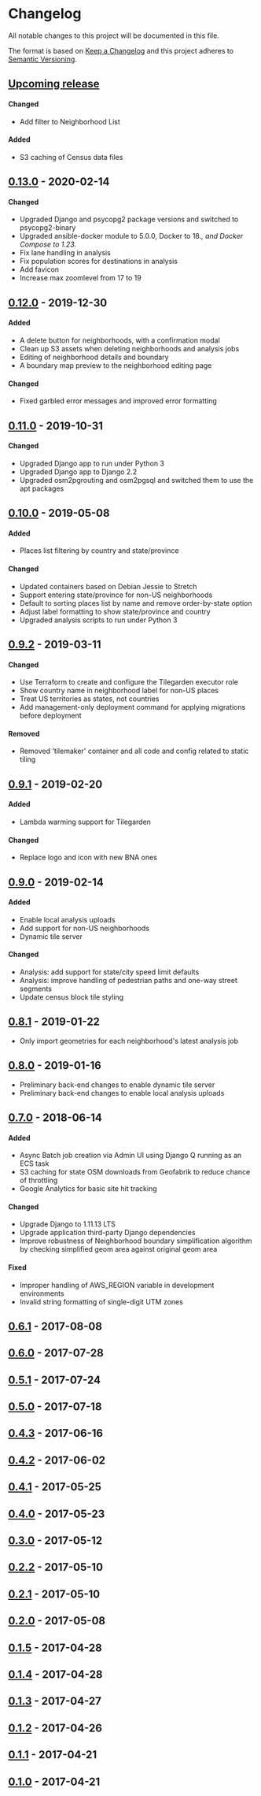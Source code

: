 <!--Note: to keep the headings readable, the version number links are defined at the bottom.-->

# Changelog

All notable changes to this project will be documented in this file.

The format is based on [Keep a Changelog](http://keepachangelog.com/en/1.0.0/)
and this project adheres to [Semantic Versioning](http://semver.org/spec/v2.0.0.html).

## [Upcoming release]

#### Changed
- Add filter to Neighborhood List

#### Added
- S3 caching of Census data files

## [0.13.0] - 2020-02-14

#### Changed
- Upgraded Django and psycopg2 package versions and switched to psycopg2-binary
- Upgraded ansible-docker module to 5.0.0, Docker to 18.*, and Docker Compose to 1.23.*
- Fix lane handling in analysis
- Fix population scores for destinations in analysis
- Add favicon
- Increase max zoomlevel from 17 to 19

## [0.12.0] - 2019-12-30

#### Added
- A delete button for neighborhoods, with a confirmation modal
- Clean up S3 assets when deleting neighborhoods and analysis jobs
- Editing of neighborhood details and boundary
- A boundary map preview to the neighborhood editing page

#### Changed
- Fixed garbled error messages and improved error formatting

## [0.11.0] - 2019-10-31

#### Changed
- Upgraded Django app to run under Python 3
- Upgraded Django app to Django 2.2
- Upgraded osm2pgrouting and osm2pgsql and switched them to use the apt packages

## [0.10.0] - 2019-05-08

#### Added
- Places list filtering by country and state/province

#### Changed
- Updated containers based on Debian Jessie to Stretch
- Support entering state/province for non-US neighborhoods
- Default to sorting places list by name and remove order-by-state option
- Adjust label formatting to show state/province and country
- Upgraded analysis scripts to run under Python 3

## [0.9.2] - 2019-03-11

#### Changed
- Use Terraform to create and configure the Tilegarden executor role
- Show country name in neighborhood label for non-US places
- Treat US territories as states, not countries
- Add management-only deployment command for applying migrations before deployment

#### Removed
- Removed 'tilemaker' container and all code and config related to static tiling

## [0.9.1] - 2019-02-20

#### Added
- Lambda warming support for Tilegarden

#### Changed
- Replace logo and icon with new BNA ones

## [0.9.0] - 2019-02-14

#### Added
- Enable local analysis uploads
- Add support for non-US neighborhoods
- Dynamic tile server

#### Changed
- Analysis: add support for state/city speed limit defaults
- Analysis: improve handling of pedestrian paths and one-way street segments
- Update census block tile styling

## [0.8.1] - 2019-01-22

- Only import geometries for each neighborhood's latest analysis job

## [0.8.0] - 2019-01-16

- Preliminary back-end changes to enable dynamic tile server
- Preliminary back-end changes to enable local analysis uploads

## [0.7.0] - 2018-06-14

#### Added
- Async Batch job creation via Admin UI using Django Q running as an ECS task
- S3 caching for state OSM downloads from Geofabrik to reduce chance of throttling
- Google Analytics for basic site hit tracking

#### Changed
- Upgrade Django to 1.11.13 LTS
- Upgrade application third-party Django dependencies
- Improve robustness of Neighborhood boundary simplification algorithm by checking simplified
  geom area against original geom area

#### Fixed
- Improper handling of AWS_REGION variable in development environments
- Invalid string formatting of single-digit UTM zones

## [0.6.1] - 2017-08-08
## [0.6.0] - 2017-07-28
## [0.5.1] - 2017-07-24
## [0.5.0] - 2017-07-18
## [0.4.3] - 2017-06-16
## [0.4.2] - 2017-06-02
## [0.4.1] - 2017-05-25
## [0.4.0] - 2017-05-23
## [0.3.0] - 2017-05-12
## [0.2.2] - 2017-05-10
## [0.2.1] - 2017-05-10
## [0.2.0] - 2017-05-08
## [0.1.5] - 2017-04-28
## [0.1.4] - 2017-04-28
## [0.1.3] - 2017-04-27
## [0.1.2] - 2017-04-26
## [0.1.1] - 2017-04-21
## [0.1.0] - 2017-04-21


[Upcoming release]: https://github.com/azavea/pfb-network-connectivity/compare/0.13.0...HEAD
[0.13.0]: https://github.com/azavea/pfb-network-connectivity/compare/0.12.0...0.13.0
[0.12.0]: https://github.com/azavea/pfb-network-connectivity/compare/0.11.0...0.12.0
[0.11.0]: https://github.com/azavea/pfb-network-connectivity/compare/0.10.0...0.11.0
[0.10.0]: https://github.com/azavea/pfb-network-connectivity/compare/0.9.2...0.10.0
[0.9.2]: https://github.com/azavea/pfb-network-connectivity/compare/0.9.1...0.9.2
[0.9.1]: https://github.com/azavea/pfb-network-connectivity/compare/0.9.0...0.9.1
[0.9.0]: https://github.com/azavea/pfb-network-connectivity/compare/0.8.1...0.9.0
[0.8.1]: https://github.com/azavea/pfb-network-connectivity/compare/0.8.0...0.8.1
[0.8.0]: https://github.com/azavea/pfb-network-connectivity/compare/0.7.0...0.8.0
[0.7.0]: https://github.com/azavea/pfb-network-connectivity/compare/0.6.1...0.7.0
[0.6.1]: https://github.com/azavea/pfb-network-connectivity/compare/0.6.0...0.6.1
[0.6.0]: https://github.com/azavea/pfb-network-connectivity/compare/0.5.1...0.6.0
[0.5.1]: https://github.com/azavea/pfb-network-connectivity/compare/0.5.0...0.5.1
[0.5.0]: https://github.com/azavea/pfb-network-connectivity/compare/0.4.3...0.5.0
[0.4.3]: https://github.com/azavea/pfb-network-connectivity/compare/0.4.2...0.4.3
[0.4.2]: https://github.com/azavea/pfb-network-connectivity/compare/0.4.1...0.4.2
[0.4.1]: https://github.com/azavea/pfb-network-connectivity/compare/0.4.0...0.4.1
[0.4.0]: https://github.com/azavea/pfb-network-connectivity/compare/0.3.0...0.4.0
[0.3.0]: https://github.com/azavea/pfb-network-connectivity/compare/0.2.2...0.3.0
[0.2.2]: https://github.com/azavea/pfb-network-connectivity/compare/0.2.1...0.2.2
[0.2.1]: https://github.com/azavea/pfb-network-connectivity/compare/0.2.0...0.2.1
[0.2.0]: https://github.com/azavea/pfb-network-connectivity/compare/0.1.5...0.2.0
[0.1.5]: https://github.com/azavea/pfb-network-connectivity/compare/0.1.4...0.1.5
[0.1.4]: https://github.com/azavea/pfb-network-connectivity/compare/0.1.3...0.1.4
[0.1.3]: https://github.com/azavea/pfb-network-connectivity/compare/0.1.2...0.1.3
[0.1.2]: https://github.com/azavea/pfb-network-connectivity/compare/0.1.1...0.1.2
[0.1.1]: https://github.com/azavea/pfb-network-connectivity/compare/0.1.0...0.1.1
[0.1.0]: https://github.com/azavea/pfb-network-connectivity/releases/tag/0.1.0
